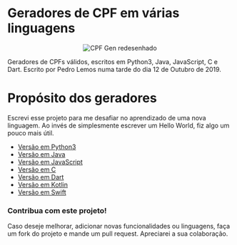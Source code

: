 # Geradores de CPF em várias linguagens
  
<p align="center">
  <img src="https://i.imgur.com/4Ds4MDc.png" alt="CPF Gen redesenhado"/>

Geradores de CPFs válidos, escritos em Python3, Java, JavaScript, C e Dart. Escrito por Pedro Lemos numa tarde do dia 12 de Outubro de 2019.

# Propósito dos geradores

Escrevi esse projeto para me desafiar no aprendizado de uma nova linguagem. Ao invés de simplesmente escrever um Hello World, fiz algo um pouco mais útil.

- [Versão em Python3](https://github.com/pedrolemoz/cpfgen/tree/master/Python3)
- [Versão em Java](https://github.com/pedrolemoz/cpfgen/tree/master/Java)
- [Versão em JavaScript](https://github.com/pedrolemoz/cpfgen/tree/master/JavaScript)
- [Versão em C](https://github.com/pedrolemoz/cpfgen/tree/master/C)
- [Versão em Dart](https://github.com/pedrolemoz/cpfgen/tree/master/Dart)
- [Versão em Kotlin](https://github.com/pedrolemoz/cpfgen/tree/master/Kotlin)
- [Versão em Swift](https://github.com/pedrolemoz/cpfgen/tree/master/Swift)

### Contribua com este projeto!

Caso deseje melhorar, adicionar novas funcionalidades ou linguagens, faça um fork do projeto e mande um pull request.
Apreciarei a sua colaboração.
